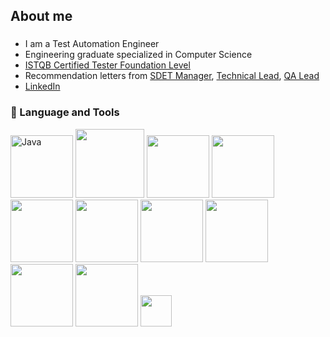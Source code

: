 ###

<h2 align="left">About me</h2>
<link href= "//#" rel= "stylesheet" >

###

<ul>
  <li> I am a Test Automation Engineer</li>
  <li>Engineering graduate specialized in Computer Science</li>
  <li><a href="https://drive.google.com/file/d/1q1F2w1X35P2SMDX9t8ihlmysqVTNHzof/view?usp=drive_link" rel="nofollow">ISTQB Certified Tester Foundation Level</a></li>
  <li> Recommendation letters from <a href="https://drive.google.com/file/d/15YiYyPSio0IYBUwPE12qOp5uFcRfEB40/view?usp=drive_link">SDET Manager</a>, <a href="https://drive.google.com/file/d/1hyrf9CiSjwyV47pZ2hKwJo_OewuoURQP/view?usp=drive_link">Technical Lead</a>, <a href="https://drive.google.com/file/d/1tyKkyuzA5_sLKp3EhFH8qehY9U7Hs5VD/view?usp=drive_link">QA Lead</a></li>
  <li><a href="https://www.linkedin.com/in/kunal-biraris/" rel="nofollow">LinkedIn</a></li>
</ul>


### 🔧 Language and Tools


<p align="left">
  <img src="https://github.com/birariskunalqa/birariskunalqa/assets/151542340/d7be4c3c-a680-479a-b9dd-c75ad8631e46" alt="Java" width="100"/>
  <img src="https://github.com/birariskunalqa/birariskunalqa/assets/151542340/5ee3acf8-b703-4839-80c7-ed896af2ff53" width="110"/>
  <img src="https://blog.irontec.com/wp-content/uploads/2019/12/1280px-Maven_logo.svg_-768x194.png" width="100"/>
  <img src="https://logos-world.net/wp-content/uploads/2020/11/GitHub-Logo.png" width="100"/>
  <img src="https://ultimateqa.com/wp-content/uploads/2020/12/junit-logo.png" width="100"/>
  <img src="https://4.bp.blogspot.com/-yjCdQKv58cM/Wg9EsvVibuI/AAAAAAAAErc/0VeSAT2tp18JDUFNxD5lK87jKK6fT0UNACLcBGAs/s1600/1.png" width="100"/>
  <img src="https://www.flagship.io/wp-content/uploads/ci-cd-diagram.png" width="100"/>
  <img src="https://dwglogo.com/wp-content/uploads/2017/11/Jenkins-logo.svg" width="100"/>
  <img src="https://logos-world.net/wp-content/uploads/2021/02/Docker-Logo-2013-2015.png" width="100"/>
  <img src="https://vectorified.com/images/soapui-icon-6.jpg" width="100"/>
  <img src="https://tse2.mm.bing.net/th?id=OIP.ev0hMHHlKjpQ19nJ23TSmwHaGq&pid=Api&P=0&h=180" width="50"/>
</p>
